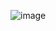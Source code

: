 ![image](https://github.com/AekJ4s/MiniProject/assets/101738507/dd5025c3-d18f-4c7b-875c-9a389d15145f)
